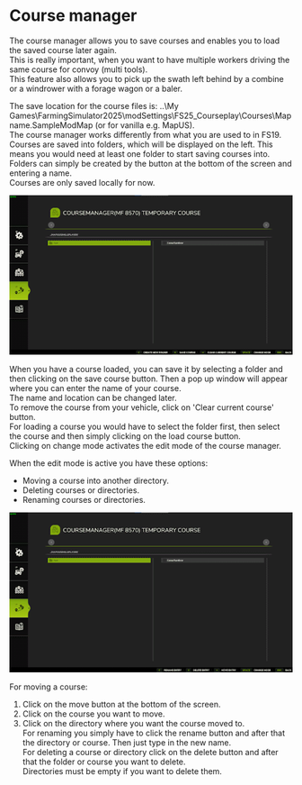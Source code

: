 # Course manager

  
The course manager allows you to save courses and enables you to load the saved course later again.  
This is really important, when you want to have multiple workers driving the same course for convoy (multi tools).  
This feature also allows you to pick up the swath left behind by a combine or a windrower with a forage wagon or a baler.  
  
The save location for the course files is: ..\My Games\FarmingSimulator2025\modSettings\FS25_Courseplay\Courses\Mapname.SampleModMap (or for vanilla e.g. MapUS).  
The course manager works differently from what you are used to in FS19.  
Courses are saved into folders, which will be displayed on the left. This means you would need at least one folder to start saving courses into.   
Folders can simply be created by the button at the bottom of the screen and entering a name.  
Courses are only saved locally for now.  


![Image](../assets/images/managerbasehelp_0_0_765_430.png)

  
When you have a course loaded, you can save it by selecting a folder and then clicking on the save course button. Then a pop up window will appear where you can enter the name of your course.  
The name and location can be changed later.  
To remove the course from your vehicle, click on 'Clear current course' button.  
For loading a course you would have to select the folder first, then select the course and then simply clicking on the load course button.  
Clicking on change mode activates the edit mode of the course manager.  


  
When the edit mode is active you have these options:  
  
- Moving a course into another directory.  
- Deleting courses or directories.  
- Renaming courses or directories.  


![Image](../assets/images/manageredithelp_0_0_765_430.png)

  
For moving a course:   
  1) Click on the move button at the bottom of the screen.  
  2) Click on the course you want to move.  
  3) Click on the directory where you want the course moved to.  
For renaming you simply have to click the rename button and after that the directory or course. Then just type in the new name.  
For deleting a course or directory click on the delete button and after that the folder or course you want to delete.  
Directories must be empty if you want to delete them.  


